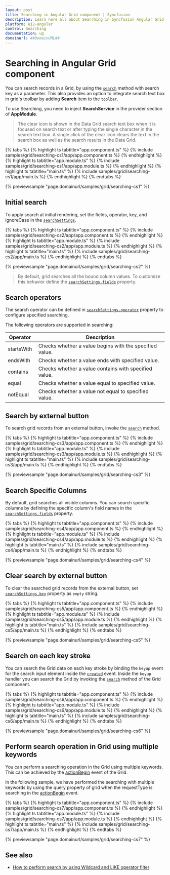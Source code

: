 ```yaml
---
layout: post
title: Searching in Angular Grid component | Syncfusion
description: Learn here all about Searching in Syncfusion Angular Grid component of Syncfusion Essential JS 2 and more.
platform: ej2-angular
control: Searching 
documentation: ug
domainurl: ##DomainURL##
---
```


# Searching in Angular Grid component

You can search records in a Grid, by using the [`search`](https://ej2.syncfusion.com/angular/documentation/api/grid/#search) method with search key as a parameter. This also provides an option to integrate search text box in grid's toolbar by adding **Search** item to the [`toolbar`](https://ej2.syncfusion.com/angular/documentation/api/grid/#toolbar).

To use Searching, you need to inject **SearchService** in the provider section of **AppModule**.

> The clear icon is shown in the Data Grid search text box when it is focused on search text or after typing the single character in the search text box. A single click of the clear icon clears the text in the search box as well as the search results in the Data Grid.

{% tabs %}
{% highlight ts tabtitle="app.component.ts" %}
{% include samples/grid/searching-cs1/app/app.component.ts %}
{% endhighlight %}
{% highlight ts tabtitle="app.module.ts" %}
{% include samples/grid/searching-cs1/app/app.module.ts %}
{% endhighlight %}
{% highlight ts tabtitle="main.ts" %}
{% include samples/grid/searching-cs1/app/main.ts %}
{% endhighlight %}
{% endtabs %}
  
{% previewsample "page.domainurl/samples/grid/searching-cs1" %}

## Initial search

To apply search at initial rendering, set the fields, operator, key, and ignoreCase in the [`searchSettings`](https://ej2.syncfusion.com/angular/documentation/api/grid/#searchsettings).

{% tabs %}
{% highlight ts tabtitle="app.component.ts" %}
{% include samples/grid/searching-cs2/app/app.component.ts %}
{% endhighlight %}
{% highlight ts tabtitle="app.module.ts" %}
{% include samples/grid/searching-cs2/app/app.module.ts %}
{% endhighlight %}
{% highlight ts tabtitle="main.ts" %}
{% include samples/grid/searching-cs2/app/main.ts %}
{% endhighlight %}
{% endtabs %}
  
{% previewsample "page.domainurl/samples/grid/searching-cs2" %}

> By default, grid searches all the bound column values. To customize this behavior define the [`searchSettings.fields`](https://ej2.syncfusion.com/angular/documentation/api/grid/searchSettings/#fields) property.

## Search operators

The search operator can be defined in [`searchSettings.operator`](https://ej2.syncfusion.com/angular/documentation/api/grid/searchSettings/#operator) property to configure specified searching.

The following operators are supported in searching:

Operator |Description
-----|-----
startsWith |Checks whether a value begins with the specified value.
endsWith |Checks whether a value ends with specified value.
contains |Checks whether a value contains with specified value.
equal |Checks whether a value equal to specified value.
notEqual |Checks whether a value not equal to specified value.

## Search by external button

To search grid records from an external button, invoke the [`search`](https://ej2.syncfusion.com/angular/documentation/api/grid/#search) method.

{% tabs %}
{% highlight ts tabtitle="app.component.ts" %}
{% include samples/grid/searching-cs3/app/app.component.ts %}
{% endhighlight %}
{% highlight ts tabtitle="app.module.ts" %}
{% include samples/grid/searching-cs3/app/app.module.ts %}
{% endhighlight %}
{% highlight ts tabtitle="main.ts" %}
{% include samples/grid/searching-cs3/app/main.ts %}
{% endhighlight %}
{% endtabs %}
  
{% previewsample "page.domainurl/samples/grid/searching-cs3" %}

## Search Specific Columns

By default, grid searches all visible columns. You can search specific columns by defining the specific column's field names in the [`searchSettings.fields`](https://ej2.syncfusion.com/angular/documentation/api/grid/searchSettings/#fields) property.

{% tabs %}
{% highlight ts tabtitle="app.component.ts" %}
{% include samples/grid/searching-cs4/app/app.component.ts %}
{% endhighlight %}
{% highlight ts tabtitle="app.module.ts" %}
{% include samples/grid/searching-cs4/app/app.module.ts %}
{% endhighlight %}
{% highlight ts tabtitle="main.ts" %}
{% include samples/grid/searching-cs4/app/main.ts %}
{% endhighlight %}
{% endtabs %}
  
{% previewsample "page.domainurl/samples/grid/searching-cs4" %}

## Clear search by external button

To clear the searched grid records from the external button, set [`searchSettings.key`](https://ej2.syncfusion.com/angular/documentation/api/grid/searchSettings/#key) property as `empty` string.

{% tabs %}
{% highlight ts tabtitle="app.component.ts" %}
{% include samples/grid/searching-cs5/app/app.component.ts %}
{% endhighlight %}
{% highlight ts tabtitle="app.module.ts" %}
{% include samples/grid/searching-cs5/app/app.module.ts %}
{% endhighlight %}
{% highlight ts tabtitle="main.ts" %}
{% include samples/grid/searching-cs5/app/main.ts %}
{% endhighlight %}
{% endtabs %}
  
{% previewsample "page.domainurl/samples/grid/searching-cs5" %}

## Search on each key stroke

You can search the Grid data on each key stroke by binding the `keyup` event for the search input element inside the [`created`](https://ej2.syncfusion.com/angular/documentation/api/grid/#created) event. Inside the `keyup` handler you can search the Grid by invoking the [`search`](https://ej2.syncfusion.com/angular/documentation/api/grid/#search) method of the Grid component.

{% tabs %}
{% highlight ts tabtitle="app.component.ts" %}
{% include samples/grid/searching-cs6/app/app.component.ts %}
{% endhighlight %}
{% highlight ts tabtitle="app.module.ts" %}
{% include samples/grid/searching-cs6/app/app.module.ts %}
{% endhighlight %}
{% highlight ts tabtitle="main.ts" %}
{% include samples/grid/searching-cs6/app/main.ts %}
{% endhighlight %}
{% endtabs %}
  
{% previewsample "page.domainurl/samples/grid/searching-cs6" %}

## Perform search operation in Grid using multiple keywords

You can perform a searching operation in the Grid using multiple keywords. This can be achieved by the [actionBegin](https://ej2.syncfusion.com/angular/documentation/api/grid/#actionbegin) event of the Grid.

In the following sample, we have performed the searching with multiple keywords by using the query property of grid when the requestType is searching in the [actionBegin](https://ej2.syncfusion.com/angular/documentation/api/grid/#actionbegin) event.

{% tabs %}
{% highlight ts tabtitle="app.component.ts" %}
{% include samples/grid/searching-cs7/app/app.component.ts %}
{% endhighlight %}
{% highlight ts tabtitle="app.module.ts" %}
{% include samples/grid/searching-cs7/app/app.module.ts %}
{% endhighlight %}
{% highlight ts tabtitle="main.ts" %}
{% include samples/grid/searching-cs7/app/main.ts %}
{% endhighlight %}
{% endtabs %}
  
{% previewsample "page.domainurl/samples/grid/searching-cs7" %}

## See also

* [How to perform search by using Wildcard and LIKE operator filter](./filtering/filtering/#wildcard-and-like-operator-filter)